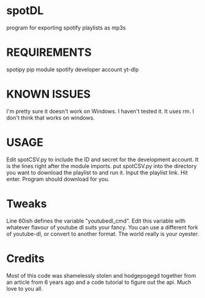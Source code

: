 # spotDL
program for exporting spotify playlists as mp3s

# REQUIREMENTS
spotipy pip module
spotify developer account
yt-dlp
# KNOWN ISSUES
I'm pretty sure it doesn't work on Windows. I haven't tested it. It uses rm. I don't think that works on windows. 
# USAGE
Edit spotCSV.py to include the ID and secret for the development account. It is the lines right after the module imports.
put spotCSV.py into the directory you want to download the playlist to and run it. Input the playlist link. Hit enter. Program should download for you.
# Tweaks
Line 60ish defines the variable "youtubedl_cmd". Edit this variable with whatever flavour of youtube dl suits your fancy. You can use a different fork of youtube-dl, or convert to another format. The world really is your oyester.
# Credits
Most of this code was shamelessly stolen and hodgepogegd together from an article from 6 years ago and a code tutorial to figure out the api. Much love to you all.
